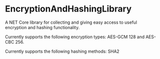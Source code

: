 # EncryptionAndHashingLibrary

A NET Core library for collecting and giving easy access to useful encryption and hashing functionality.

Currently supports the following encryption types: AES-GCM 128 and AES-CBC 256.

Currently supports the following hashing methods: SHA2
